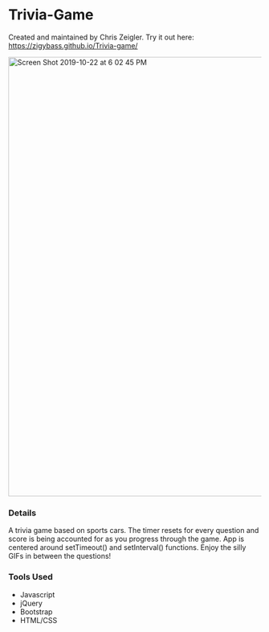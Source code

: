# Trivia-Game

Created and maintained by Chris Zeigler. 
Try it out here: https://zigybass.github.io/Trivia-game/

<img width="873" alt="Screen Shot 2019-10-22 at 6 02 45 PM" src="https://user-images.githubusercontent.com/50716272/67338039-3cc22780-f4f6-11e9-9fb3-25f6c66350cf.png">


### Details
A trivia game based on sports cars. The timer resets for every question and score is being accounted for as you progress through the game. App is centered around setTimeout() and setInterval() functions. Enjoy the silly GIFs in between the questions!

### Tools Used

* Javascript
* jQuery
* Bootstrap
* HTML/CSS

